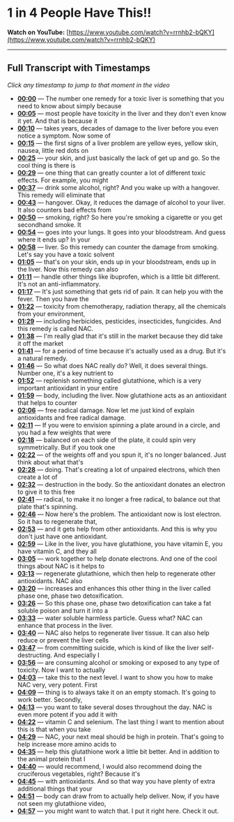 # 1 in 4 People Have This!!

**Watch on YouTube:** [https://www.youtube.com/watch?v=rrnhb2-bQKY](https://www.youtube.com/watch?v=rrnhb2-bQKY)

---

## Full Transcript with Timestamps

*Click any timestamp to jump to that moment in the video*

- **[00:00](https://www.youtube.com/watch?v=rrnhb2-bQKY&t=0s)** — The number one remedy for a toxic liver is something that you need to know about simply because
- **[00:05](https://www.youtube.com/watch?v=rrnhb2-bQKY&t=5s)** — most people have toxicity in the liver and they don't even know it yet. And that is because it
- **[00:10](https://www.youtube.com/watch?v=rrnhb2-bQKY&t=10s)** — takes years, decades of damage to the liver before you even notice a symptom. Now some of
- **[00:15](https://www.youtube.com/watch?v=rrnhb2-bQKY&t=15s)** — the first signs of a liver problem are yellow eyes, yellow skin, nausea, little red dots on
- **[00:25](https://www.youtube.com/watch?v=rrnhb2-bQKY&t=25s)** — your skin, and just basically the lack of get up and go. So the cool thing is there is
- **[00:29](https://www.youtube.com/watch?v=rrnhb2-bQKY&t=29s)** — one thing that can greatly counter a lot of different toxic effects. For example, you might
- **[00:37](https://www.youtube.com/watch?v=rrnhb2-bQKY&t=37s)** — drink some alcohol, right? And you wake up with a hangover. This remedy will eliminate that
- **[00:43](https://www.youtube.com/watch?v=rrnhb2-bQKY&t=43s)** — hangover. Okay, it reduces the damage of alcohol to your liver. It also counters bad effects from
- **[00:50](https://www.youtube.com/watch?v=rrnhb2-bQKY&t=50s)** — smoking, right? So here you're smoking a cigarette or you get secondhand smoke. It
- **[00:54](https://www.youtube.com/watch?v=rrnhb2-bQKY&t=54s)** — goes into your lungs. It goes into your bloodstream. And guess where it ends up? In your
- **[00:58](https://www.youtube.com/watch?v=rrnhb2-bQKY&t=58s)** — liver. So this remedy can counter the damage from smoking. Let's say you have a toxic solvent
- **[01:05](https://www.youtube.com/watch?v=rrnhb2-bQKY&t=65s)** — that's on your skin, ends up in your bloodstream, ends up in the liver. Now this remedy can also
- **[01:11](https://www.youtube.com/watch?v=rrnhb2-bQKY&t=71s)** — handle other things like ibuprofen, which is a little bit different. It's not an anti-inflammatory.
- **[01:17](https://www.youtube.com/watch?v=rrnhb2-bQKY&t=77s)** — It's just something that gets rid of pain. It can help you with the fever. Then you have the
- **[01:22](https://www.youtube.com/watch?v=rrnhb2-bQKY&t=82s)** — toxicity from chemotherapy, radiation therapy, all the chemicals from your environment,
- **[01:29](https://www.youtube.com/watch?v=rrnhb2-bQKY&t=89s)** — including herbicides, pesticides, insecticides, fungicides. And this remedy is called NAC.
- **[01:38](https://www.youtube.com/watch?v=rrnhb2-bQKY&t=98s)** — I'm really glad that it's still in the market because they did take it off the market
- **[01:41](https://www.youtube.com/watch?v=rrnhb2-bQKY&t=101s)** — for a period of time because it's actually used as a drug. But it's a natural remedy.
- **[01:46](https://www.youtube.com/watch?v=rrnhb2-bQKY&t=106s)** — So what does NAC really do? Well, it does several things. Number one, it's a key nutrient to
- **[01:52](https://www.youtube.com/watch?v=rrnhb2-bQKY&t=112s)** — replenish something called glutathione, which is a very important antioxidant in your entire
- **[01:59](https://www.youtube.com/watch?v=rrnhb2-bQKY&t=119s)** — body, including the liver. Now glutathione acts as an antioxidant that helps to counter
- **[02:06](https://www.youtube.com/watch?v=rrnhb2-bQKY&t=126s)** — free radical damage. Now let me just kind of explain antioxidants and free radical damage.
- **[02:11](https://www.youtube.com/watch?v=rrnhb2-bQKY&t=131s)** — If you were to envision spinning a plate around in a circle, and you had a few weights that were
- **[02:18](https://www.youtube.com/watch?v=rrnhb2-bQKY&t=138s)** — balanced on each side of the plate, it could spin very symmetrically. But if you took one
- **[02:22](https://www.youtube.com/watch?v=rrnhb2-bQKY&t=142s)** — of the weights off and you spun it, it's no longer balanced. Just think about what that's
- **[02:28](https://www.youtube.com/watch?v=rrnhb2-bQKY&t=148s)** — doing. That's creating a lot of unpaired electrons, which then create a lot of
- **[02:32](https://www.youtube.com/watch?v=rrnhb2-bQKY&t=152s)** — destruction in the body. So the antioxidant donates an electron to give it to this free
- **[02:41](https://www.youtube.com/watch?v=rrnhb2-bQKY&t=161s)** — radical, to make it no longer a free radical, to balance out that plate that's spinning.
- **[02:46](https://www.youtube.com/watch?v=rrnhb2-bQKY&t=166s)** — Now here's the problem. The antioxidant now is lost electron. So it has to regenerate that,
- **[02:53](https://www.youtube.com/watch?v=rrnhb2-bQKY&t=173s)** — and it gets help from other antioxidants. And this is why you don't just have one antioxidant.
- **[02:59](https://www.youtube.com/watch?v=rrnhb2-bQKY&t=179s)** — Like in the liver, you have glutathione, you have vitamin E, you have vitamin C, and they all
- **[03:05](https://www.youtube.com/watch?v=rrnhb2-bQKY&t=185s)** — work together to help donate electrons. And one of the cool things about NAC is it helps to
- **[03:13](https://www.youtube.com/watch?v=rrnhb2-bQKY&t=193s)** — regenerate glutathione, which then help to regenerate other antioxidants. NAC also
- **[03:20](https://www.youtube.com/watch?v=rrnhb2-bQKY&t=200s)** — increases and enhances this other thing in the liver called phase one, phase two detoxification.
- **[03:26](https://www.youtube.com/watch?v=rrnhb2-bQKY&t=206s)** — So this phase one, phase two detoxification can take a fat soluble poison and turn it into a
- **[03:33](https://www.youtube.com/watch?v=rrnhb2-bQKY&t=213s)** — water soluble harmless particle. Guess what? NAC can enhance that process in the liver.
- **[03:40](https://www.youtube.com/watch?v=rrnhb2-bQKY&t=220s)** — NAC also helps to regenerate liver tissue. It can also help reduce or prevent the liver cells
- **[03:47](https://www.youtube.com/watch?v=rrnhb2-bQKY&t=227s)** — from committing suicide, which is kind of like the liver self-destructing. And especially I
- **[03:56](https://www.youtube.com/watch?v=rrnhb2-bQKY&t=236s)** — are consuming alcohol or smoking or exposed to any type of toxicity. Now I want to actually
- **[04:03](https://www.youtube.com/watch?v=rrnhb2-bQKY&t=243s)** — take this to the next level. I want to show you how to make NAC very, very potent. First
- **[04:09](https://www.youtube.com/watch?v=rrnhb2-bQKY&t=249s)** — thing is to always take it on an empty stomach. It's going to work better. Secondly,
- **[04:13](https://www.youtube.com/watch?v=rrnhb2-bQKY&t=253s)** — you want to take several doses throughout the day. NAC is even more potent if you add it with
- **[04:22](https://www.youtube.com/watch?v=rrnhb2-bQKY&t=262s)** — vitamin C and selenium. The last thing I want to mention about this is that when you take
- **[04:29](https://www.youtube.com/watch?v=rrnhb2-bQKY&t=269s)** — NAC, your next meal should be high in protein. That's going to help increase more amino acids to
- **[04:35](https://www.youtube.com/watch?v=rrnhb2-bQKY&t=275s)** — help this glutathione work a little bit better. And in addition to the animal protein that I
- **[04:40](https://www.youtube.com/watch?v=rrnhb2-bQKY&t=280s)** — would recommend, I would also recommend doing the cruciferous vegetables, right? Because it's
- **[04:45](https://www.youtube.com/watch?v=rrnhb2-bQKY&t=285s)** — with antioxidants. And so that way you have plenty of extra additional things that your
- **[04:51](https://www.youtube.com/watch?v=rrnhb2-bQKY&t=291s)** — body can draw from to actually help deliver. Now, if you have not seen my glutathione video,
- **[04:57](https://www.youtube.com/watch?v=rrnhb2-bQKY&t=297s)** — you might want to watch that. I put it right here. Check it out.
